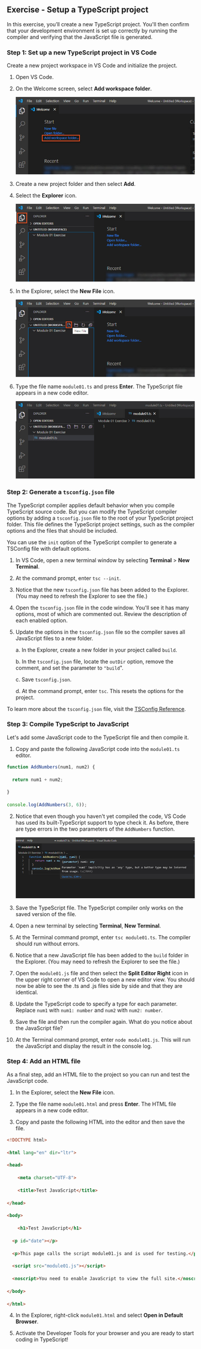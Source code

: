 ## Exercise - Setup a TypeScript project 

In this exercise, you’ll create a new TypeScript project. You'll then confirm that your development environment is set up correctly by running the compiler and verifying that the JavaScript file is generated.

### Step 1: Set up a new TypeScript project in VS Code

Create a new project workspace in VS Code and initialize the project.

1. Open VS Code.

2. On the Welcome screen, select **Add workspace folder**.

   ![Visual Studio Code Welcome screen with the Add workspace folder highlighted.](../media/m01_vscode_1.jpg)


3. Create a new project folder and then select **Add**.

4. Select the **Explorer** icon.

   ![Visual Studio Code with the Explorer icon highlighted.](../media/m01_vscode_2.jpg)


5. In the Explorer, select the **New File** icon.

   ![Visual Studio Code with the New File icon highlighted.](../media/m01_vscode_3.jpg)


6. Type the file name `module01.ts` and press **Enter**. The TypeScript file appears in a new code editor.

   ![Visual Studio Code with the new TypeScript file displayed in the code editor.](../media/m01_vscode_4.jpg)


### Step 2: Generate a `tsconfig.json` file

The TypeScript compiler applies default behavior when you compile TypeScript source code. But you can modify the TypeScript compiler options by adding a `tsconfig.json` file to the root of your TypeScript project folder. This file defines the TypeScript project settings, such as the compiler options and the files that should be included.

You can use the `init` option of the TypeScript compiler to generate a TSConfig file with default options.

1. In VS Code, open a new terminal window by selecting **Terminal** > **New Terminal**.

2. At the command prompt, enter `tsc --init`.

3. Notice that the new `tsconfig.json` file has been added to the Explorer. (You may need to refresh the Explorer to see the file.)

4. Open the `tsconfig.json` file in the code window. You'll see it has many options, most of which are commented out. Review the description of each enabled option.

5. Update the options in the `tsconfig.json` file so the compiler saves all JavaScript files to a new folder.

   a. In the Explorer, create a new folder in your project called `build`.

   b. In the `tsconfig.json` file, locate the `outDir` option, remove the comment, and set the parameter to `"build`".

   c. Save `tsconfig.json`.

   d. At the command prompt, enter `tsc`. This resets the options for the project.

To learn more about the `tsconfig.json` file, visit the [TSConfig Reference](https://www.staging-typescript.org/tsconfig).

### Step 3: Compile TypeScript to JavaScript

Let's add some JavaScript code to the TypeScript file and then compile it.

1. Copy and paste the following JavaScript code into the `module01.ts` editor.

```javascript
function AddNumbers(num1, num2) {

  return num1 + num2;

}

console.log(AddNumbers(3, 6));

```

2. Notice that even though you haven't yet compiled the code, VS Code has used its built-TypeScript support to type check it. As before, there are type errors in the two parameters of the `AddNumbers` function.

   ![Visual Studio Code editor with Intellisense  indicating that there is a type checking error on the first parameter of the AddNumbers function.](../media/m01_vscode_5.jpg)


3. Save the TypeScript file. The TypeScript compiler only works on the saved version of the file.

4. Open a new terminal by selecting **Terminal**, **New Terminal**.

5. At the Terminal command prompt, enter `tsc module01.ts`. The compiler should run without errors.

6. Notice that a new JavaScript file has been added to the `build` folder in the Explorer. (You may need to refresh the Explorer to see the file.)

7. Open the `module01.js` file and then select the **Split Editor Right** icon in the upper right corner of VS Code to open a new editor view. You should now be able to see the .ts and .js files side by side and that they are identical.

8. Update the TypeScript code to specify a type for each parameter. Replace `num1` with `num1: number` and `num2` with `num2: number`.

9. Save the file and then run the compiler again. What do you notice about the JavaScript file?

10. At the Terminal command prompt, enter `node module01.js`. This will run the JavaScript and display the result in the console log.

### Step 4: Add an HTML file

As a final step, add an HTML file to the project so you can run and test the JavaScript code.

1. In the Explorer, select the **New File** icon.

2. Type the file name `module01.html` and press **Enter**. The HTML file appears in a new code editor.

3. Copy and paste the following HTML into the editor and then save the file.

```html
<!DOCTYPE html>

<html lang="en" dir="ltr">

<head>

    <meta charset="UTF-8">

    <title>Test JavaScript</title>

</head>

<body>

    <h1>Test JavaScript</h1>

  <p id="date"></p>

  <p>This page calls the script module01.js and is used for testing.</p>

  <script src="module01.js"></script>

  <noscript>You need to enable JavaScript to view the full site.</noscript>

</body>

</html>

```

4. In the Explorer, right-click `module01.html` and select **Open in Default Browser**.

5. Activate the Developer Tools for your browser and you are ready to start coding in TypeScript!

